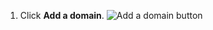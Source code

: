 1. Click **Add a domain**.
   ![Add a domain button](/assets/images/help/enterprises/add-a-domain-button.png)
